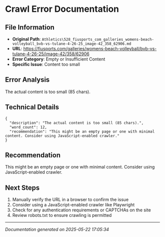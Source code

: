 # Crawl Error Documentation

## File Information
- **Original Path**: `Athletics\528_fiusports_com_galleries_womens-beach-volleyball_bvb-vs-tulane-4-26-25_image-42_358_62906.md`
- **URL**: https://fiusports.com/galleries/womens-beach-volleyball/bvb-vs-tulane-4-26-25/image-42/358/62906
- **Error Category**: Empty or Insufficient Content
- **Specific Issue**: Content too small

## Error Analysis
The actual content is too small (85 chars).

## Technical Details
```
{
  "description": "The actual content is too small (85 chars).",
  "word_count": 12,
  "recommendation": "This might be an empty page or one with minimal content. Consider using JavaScript-enabled crawler."
}
```

## Recommendation
This might be an empty page or one with minimal content. Consider using JavaScript-enabled crawler.

## Next Steps
1. Manually verify the URL in a browser to confirm the issue
2. Consider using a JavaScript-enabled crawler like Playwright
3. Check for any authentication requirements or CAPTCHAs on the site
4. Review robots.txt to ensure crawling is permitted

---
*Documentation generated on 2025-05-22 17:05:34*
